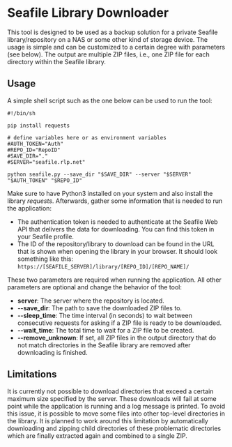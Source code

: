 # Seafile Library Downloader

This tool is designed to be used as a backup solution for a private Seafile library/repository on a NAS or some other
kind of storage device. The usage is simple and can be customized to a certain degree with parameters (see below). The
output are multiple ZIP files, i.e., one ZIP file for each directory within the Seafile library.

## Usage

A simple shell script such as the one below can be used to run the tool:

```
#!/bin/sh

pip install requests

# define variables here or as environment variables
#AUTH_TOKEN="Auth"
#REPO_ID="RepoID"
#SAVE_DIR="."
#SERVER="seafile.rlp.net"

python seafile.py --save_dir "$SAVE_DIR" --server "$SERVER" "$AUTH_TOKEN" "$REPO_ID"
```

Make sure to have Python3 installed on your system and also install the library _requests_. Afterwards, gather some
information that is needed to run the application:

* The authentication token is needed to authenticate at the Seafile Web API that delivers the data for downloading. You
  can find this token in your Seafile profile.
* The ID of the repository/library to download can be found in the URL that is shown when opening the library in your
  browser. It should look something like this: `https://[SEAFILE_SERVER]/library/[REPO_ID]/[REPO_NAME]/`

These two parameters are required when running the application. All other parameters are optional and change the
behavior of the tool:

* **server**: The server where the repository is located.
* **--save_dir**: The path to save the downloaded ZIP files to.
* **--sleep_time**: The time interval (in seconds) to wait between consecutive requests for asking if a ZIP file is
  ready to be downloaded.
* **--wait_time**: The total time to wait for a ZIP file to be created.
* **--remove_unknown**: If set, all ZIP files in the output directory that do not match directories in the
  Seafile library are removed after downloading is finished.

## Limitations

It is currently not possible to download directories that exceed a certain maximum size specified by the server. These
downloads will fail at some point while the application is running and a log message is printed. To avoid this issue, it
is possible to move some files into other top-level directories in the library. It is planned to work around this
limitation by automatically downloading and zipping child directories of these problematic directories which are finally
extracted again and combined to a single ZIP.
